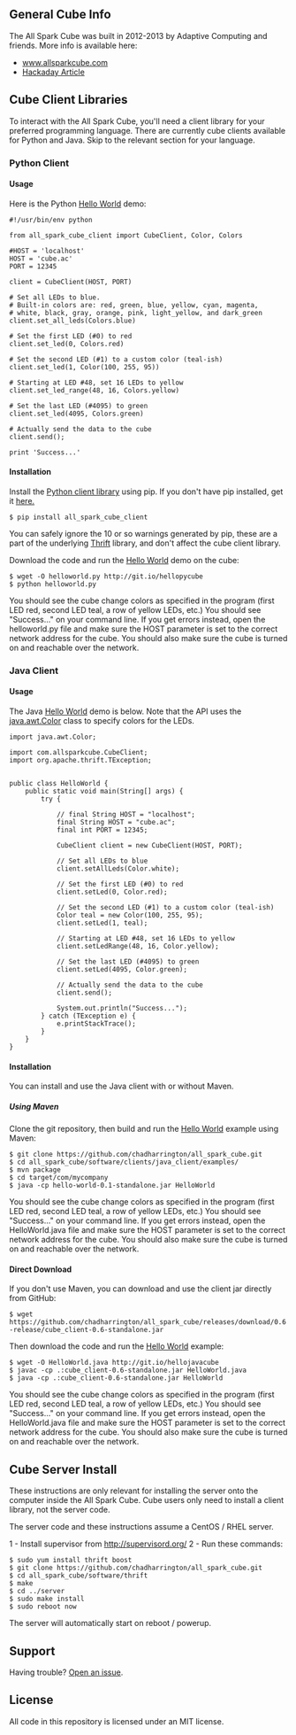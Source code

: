 ## General Cube Info

The All Spark Cube was built in 2012-2013 by Adaptive Computing and friends. More 
info is available here:
* www.allsparkcube.com
* [Hackaday Article](http://hackaday.com/2012/10/21/4096-leds-means-the-biggest-led-cube-ever/)

## Cube Client Libraries

To interact with the All Spark Cube, you'll need a client library for your 
preferred programming language. There are currently cube clients available for 
Python and Java. Skip to the relevant section for your language.

### Python Client 

#### Usage
Here is the Python [Hello World](https://github.com/chadharrington/all_spark_cube/blob/master/software/clients/python_client/examples/helloworld.py) demo:
```
#!/usr/bin/env python

from all_spark_cube_client import CubeClient, Color, Colors

#HOST = 'localhost'
HOST = 'cube.ac'
PORT = 12345

client = CubeClient(HOST, PORT)

# Set all LEDs to blue. 
# Built-in colors are: red, green, blue, yellow, cyan, magenta, 
# white, black, gray, orange, pink, light_yellow, and dark_green
client.set_all_leds(Colors.blue)

# Set the first LED (#0) to red
client.set_led(0, Colors.red)

# Set the second LED (#1) to a custom color (teal-ish)
client.set_led(1, Color(100, 255, 95))

# Starting at LED #48, set 16 LEDs to yellow
client.set_led_range(48, 16, Colors.yellow)

# Set the last LED (#4095) to green
client.set_led(4095, Colors.green)

# Actually send the data to the cube
client.send();  

print 'Success...'
```

#### Installation

Install the [Python client library](https://pypi.python.org/pypi/all_spark_cube_client/)
using pip. If you don't have pip installed, get it 
[here.](http://www.pip-installer.org/en/latest/installing.html)

`$ pip install all_spark_cube_client`

You can safely ignore the 10 or so warnings generated by pip, these are a 
part of the underlying [Thrift](http://thrift.apache.org/) library, and don't
affect the cube client library.

Download the code and run the [Hello World](https://github.com/chadharrington/all_spark_cube/blob/master/software/clients/python_client/examples/helloworld.py) demo on the cube:

```
$ wget -O helloworld.py http://git.io/hellopycube
$ python helloworld.py
```

You should see the cube change colors as specified in the program (first LED 
red, second LED teal, a row of yellow LEDs, etc.) You should see 
"Success..." on your command line. If you get errors instead, open the 
helloworld.py file and make sure the HOST 
parameter is set to the correct network address for the cube. You should also
make sure the cube is turned on and reachable over the network.

### Java Client 

#### Usage
The Java [Hello World](https://github.com/chadharrington/all_spark_cube/blob/master/software/clients/java_client/examples/HelloWorld.java) demo is below. Note that the API uses the [java.awt.Color](http://docs.oracle.com/javase/7/docs/api/java/awt/Color.html) class to specify colors for the LEDs.
```
import java.awt.Color;

import com.allsparkcube.CubeClient;
import org.apache.thrift.TException;


public class HelloWorld {
    public static void main(String[] args) {
        try {

            // final String HOST = "localhost";
            final String HOST = "cube.ac";
            final int PORT = 12345;
        
            CubeClient client = new CubeClient(HOST, PORT);

            // Set all LEDs to blue
            client.setAllLeds(Color.white); 

            // Set the first LED (#0) to red
            client.setLed(0, Color.red);

            // Set the second LED (#1) to a custom color (teal-ish)
            Color teal = new Color(100, 255, 95);
            client.setLed(1, teal);
        
            // Starting at LED #48, set 16 LEDs to yellow
            client.setLedRange(48, 16, Color.yellow); 

            // Set the last LED (#4095) to green
            client.setLed(4095, Color.green);
        
            // Actually send the data to the cube
            client.send();  
        
            System.out.println("Success...");
        } catch (TException e) {
            e.printStackTrace();
        }
    }
}

``` 

#### Installation
You can install and use the Java client with or without Maven.

##### Using Maven
Clone the git repository, then build  and run the [Hello World](https://github.com/chadharrington/all_spark_cube/blob/master/software/clients/java_client/examples/HelloWorld.java) example using Maven:

```
$ git clone https://github.com/chadharrington/all_spark_cube.git
$ cd all_spark_cube/software/clients/java_client/examples/
$ mvn package
$ cd target/com/mycompany
$ java -cp hello-world-0.1-standalone.jar HelloWorld
```
You should see the cube change colors as specified in the program (first LED 
red, second LED teal, a row of yellow LEDs, etc.) You should see 
"Success..." on your command line. If you get errors instead, open the 
HelloWorld.java file and make sure the HOST 
parameter is set to the correct network address for the cube. You should also
make sure the cube is turned on and reachable over the network.

#### Direct Download 
If you don't use Maven, you can download and use the client jar directly from GitHub:

`$ wget https://github.com/chadharrington/all_spark_cube/releases/download/0.6-release/cube_client-0.6-standalone.jar`

Then download the code and run the [Hello World](https://github.com/chadharrington/all_spark_cube/blob/master/software/clients/java_client/examples/HelloWorld.java) example:

```
$ wget -O HelloWorld.java http://git.io/hellojavacube
$ javac -cp .:cube_client-0.6-standalone.jar HelloWorld.java
$ java -cp .:cube_client-0.6-standalone.jar HelloWorld
```

You should see the cube change colors as specified in the program (first LED 
red, second LED teal, a row of yellow LEDs, etc.) You should see 
"Success..." on your command line. If you get errors instead, open the 
HelloWorld.java file and make sure the HOST 
parameter is set to the correct network address for the cube. You should also
make sure the cube is turned on and reachable over the network.


## Cube Server Install
These instructions are only relevant for installing the server onto the computer 
inside the All Spark Cube. Cube users only need to install a client library, not
the server code.

The server code and these instructions assume a CentOS / RHEL server.

1 - Install supervisor from http://supervisord.org/
2 - Run these commands:

```    
$ sudo yum install thrift boost
$ git clone https://github.com/chadharrington/all_spark_cube.git
$ cd all_spark_cube/software/thrift
$ make
$ cd ../server
$ sudo make install
$ sudo reboot now
```

The server will automatically start on reboot / powerup.

## Support

Having trouble? [Open an issue](https://github.com/chadharrington/all_spark_cube/issues).

## License

All code in this repository is licensed under an MIT license.

